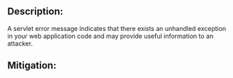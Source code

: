 ## Description:

A servlet error message indicates that there exists an unhandled exception in your web application code and may provide useful information to an attacker.



## Mitigation:
